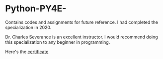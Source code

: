 # Python-PY4E-
Contains codes and assignments for future reference. I had completed the specialization in 2020.

Dr. Charles Severance is an excellent instructor. I would recommend doing this specialization to any beginner in programming.

Here's the [certificate](https://coursera.org/share/1e985afd2252d4f9e3a5ff29aa076bac)
